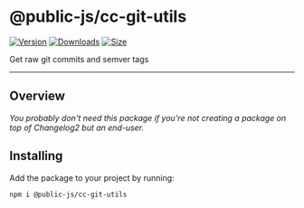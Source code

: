# @public-js/cc-git-utils

[![Version](https://img.shields.io/npm/v/@public-js/cc-git-utils?style=flat)](https://www.npmjs.com/package/@public-js/cc-git-utils)
[![Downloads](https://img.shields.io/npm/dw/@public-js/cc-git-utils?style=flat)](https://www.npmjs.com/package/@public-js/cc-git-utils)
[![Size](https://packagephobia.com/badge?p=@public-js/cc-git-utils)](https://packagephobia.com/result?p=@public-js/cc-git-utils)

Get raw git commits and semver tags

---

## Overview

_You probably don't need this package if you're not creating a package on top of Changelog2 but an end-user._

## Installing

Add the package to your project by running:

```shell
npm i @public-js/cc-git-utils
```
